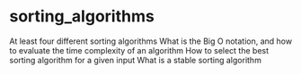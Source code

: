# sorting_algorithms
At least four different sorting algorithms
What is the Big O notation, and how to evaluate the time complexity of an algorithm
How to select the best sorting algorithm for a given input
What is a stable sorting algorithm

